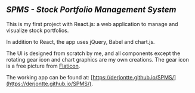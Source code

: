 ## *SPMS - Stock Portfolio Management System*

This is my first project with React.js: a web application to manage and visualize stock portfolios.

In addition to React, the app uses jQuery, Babel and chart.js.

The UI is designed from scratch by me, and all components except the rotating gear icon and chart graphics are my own creations. 
The gear icon is a free picture from [Flaticon](https://www.flaticon.com/).

The working app can be found at: [https://derjontte.github.io/SPMS/](https://derjontte.github.io/SPMS/).
